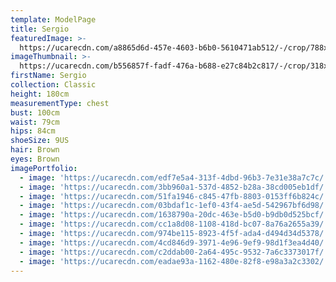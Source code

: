 ```yaml
---
template: ModelPage
title: Sergio
featuredImage: >-
  https://ucarecdn.com/a8865d6d-457e-4603-b6b0-5610471ab512/-/crop/788x373/4,46/-/preview/
imageThumbnail: >-
  https://ucarecdn.com/b556857f-fadf-476a-b688-e27c84b2c817/-/crop/318x460/210,29/-/preview/
firstName: Sergio
collection: Classic
height: 180cm
measurementType: chest
bust: 100cm
waist: 79cm
hips: 84cm
shoeSize: 9US
hair: Brown
eyes: Brown
imagePortfolio:
  - image: 'https://ucarecdn.com/edf7e5a4-313f-4dbd-96b3-7e31e38a7c7c/'
  - image: 'https://ucarecdn.com/3bb960a1-537d-4852-b28a-38cd005eb1df/'
  - image: 'https://ucarecdn.com/51fa1946-c845-47fb-8803-0153ff6b824c/'
  - image: 'https://ucarecdn.com/03bdaf1c-1ef0-43f4-ae5d-542967bf6d98/'
  - image: 'https://ucarecdn.com/1638790a-20dc-463e-b5d0-b9db0d525bcf/'
  - image: 'https://ucarecdn.com/cc1a8d08-1108-418d-bc07-8a76a2655a39/'
  - image: 'https://ucarecdn.com/974be115-8923-4f5f-ada4-d494d34d5378/'
  - image: 'https://ucarecdn.com/4cd846d9-3971-4e96-9ef9-98d1f3ea4d40/'
  - image: 'https://ucarecdn.com/c2ddab00-2a64-495c-9532-7a6c3373017f/'
  - image: 'https://ucarecdn.com/eadae93a-1162-480e-82f8-e98a3a2c3302/'
---
```


